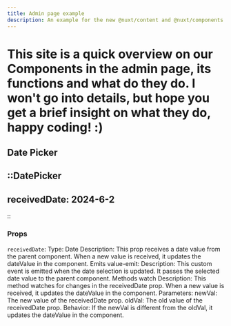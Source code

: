 ```yaml
---
title: Admin page example
description: An example for the new @nuxt/content and @nuxt/components modules
---
```


# This site is a quick overview on our Components in the admin page, its functions and what do they do. I won't go into details, but hope you get a brief insight on what they do, happy coding! :)

## Date Picker

::DatePicker
---
receivedDate: 2024-6-2
---
::

### Props
`receivedDate`:
Type: Date
Description: This prop receives a date value from the parent component. When a new value is received, it updates the dateValue in the component.
Emits
value-emit:
Description: This custom event is emitted when the date selection is updated. It passes the selected date value to the parent component.
Methods
watch
Description: This method watches for changes in the receivedDate prop. When a new value is received, it updates the dateValue in the component.
Parameters:
newVal: The new value of the receivedDate prop.
oldVal: The old value of the receivedDate prop.
Behavior:
If the newVal is different from the oldVal, it updates the dateValue in the component.

